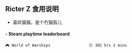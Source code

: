 ## Ricter Z 食用说明
- 喜欢猫猫，是个冇猫孤儿

<!-- steam-box start -->
#### - Steam playtime leaderboard
```text
🎮 World of Warships                 🕘 302 hrs 2 mins
```
<!-- Powered by https://github.com/YouEclipse/steam-box . -->
<!-- steam-box end -->
